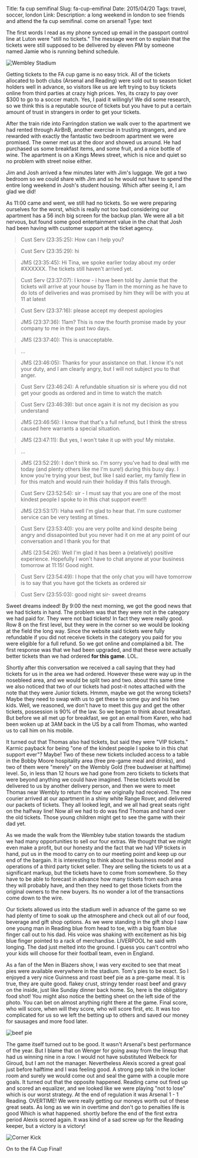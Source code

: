 Title: fa cup semifinal
Slug: fa-cup-emifinal
Date:  2015/04/20
Tags:  travel, soccer, london
Link: 
Description:  a long weekend in london to see friends and attend the fa cup semifinal.  come on arsenal!
Type:  text

The first words I read as my phone synced up email in the passport control line at Luton were "still no tickets."  The message went on to explain that the tickets were still supposed to be delivered by eleven PM  by someone named Jamie who is running behind schedule.  

![Wembley Stadium](/images/London/wembley.jpg)

Getting tickets to the FA cup game is no easy trick.  All of the tickets allocated to both clubs (Arsenal and Reading) were sold out to season ticket holders well in advance, so visitors like us are left trying to buy tickets online from third parties at crazy high prices.  Yes, its crazy to pay over $300 to go to a soccer match.  Yes, I paid it willingly!  We  did some research, so we think this is a reputable source of tickets but you have to put a certain amount of trust in strangers in order to get your tickets.

After the train ride into Farringdon station we walk over to the apartment we had rented through AirBnB, another exercise in trusting strangers, and are rewarded with exactly the fantastic two bedroom apartment we were promised.  The owner met us at the door and showed us around.  He had purchased us some breakfast items, and some fruit, and a nice bottle of wine.  The apartment is on a Kings Mews street, which is nice and quiet so no problem with street noise either.  

Jim and Josh arrived a few minutes later with Jim's luggage.  We got a two bedroom so we could share with Jim and so he would not have to spend the entire long weekend in Josh's student housing.  Which after seeing it, I am glad we did!

As 11:00 came and went, we still had no tickets.  So we were preparing ourselves for the worst, which is really not too bad considering our apartment has a 56 inch big screen for the backup plan.  We were all a bit nervous, but found some good entertainment value in the chat that Josh had been having with customer support at the ticket agency.

> Cust Serv (23:35:25): How can I help you?

>Cust Serv (23:35:29): hi

>JMS (23:35:45): Hi Tina, we spoke earlier today about my order #XXXXXX. The tickets still haven't arrived yet.

>Cust Serv (23:37:07): I know - i have been told by Jamie that the tickets will arrive at your house by 11am in the morning as he have to do lots of deliveries and was promised by him they will be with you at 11 at latest

>Cust Serv (23:37:16): please accept my deepest apologies

>JMS (23:37:36): 11am? This is now the fourth promise made by your company to me in the past two days.

>JMS (23:37:40): This is unacceptable.

>...

>JMS (23:46:05): Thanks for your assistance on that. I know it's not your duty, and I am clearly angry, but I will not subject you to that anger.

>Cust Serv (23:46:24): A refundable situation sir is where you did not get your goods as ordered and in time to watch the match

>Cust Serv (23:46:39): but once again it is not my decision as you understand

>JMS (23:46:56): I know that that's a full refund, but I think the stress caused here warrants a special situation.

>JMS (23:47:11): But yes, I won't take it up with you! My mistake.

> ...

>JMS (23:52:29): I don't think so. I'm sorry you've had to deal with me today (and plenty others like me I'm sure!) during this busy day. I know you're trying your best, but like I said earlier, my family flew in for this match and would ruin their holiday if this falls through.

>Cust Serv (23:52:54): sir - I must say that you are one of the most kindest people I spoke to in this chat support ever!!!

>JMS (23:53:17): Haha well I'm glad to hear that. I'm sure customer service can be very testing at times.

>Cust Serv (23:53:40): you are very polite and kind despite being angry and dissapointed but you never had it on me at any point of our conversation and I thank you for that

>JMS (23:54:26): Well I'm glad it has been a (relatively) positive experience. Hopefully I won't have to chat anyone at your business tomorrow at 11:15! Good night.

>Cust Serv (23:54:49): I hope that the only chat you will have tomorrow is to say that you have got the tickets as ordered sir

>Cust Serv (23:55:03): good night sir- sweet dreams


Sweet dreams indeed!  By 9:00 the next morning, we got the good news that we had tickets in hand.  The problem was that  they were not in the category we had paid for.  They were not bad tickets!  In fact they were really good.  Row 8 on the first level, but they were in the corner so we would be looking at the field the long way.  Since the website said tickets were fully refundable if you did not receive tickets in the category you paid for you were eligible for a full refund.  So we got online and complained a bit.  The first response was that we had been upgraded, and that these were actually better tickets than we had ordered **for this game**.   LOL.

Shortly after this conversation we received a call saying that they had tickets for us in the area we had ordered.  However these were way up in the nosebleed area, and we would be split two and two.  about this same time we also noticed that two of our tickets had post-it notes attached with the note that they were Junior tickets.   Hmmm, maybe we got the wrong tickets?  Maybe they need to swap with us to get these to some guy and his two kids.   Well, we reasoned, we don't have to meet this guy and get the other tickets, possession is 90% of the law.  So we began to think about breakfast.  But before we all met up for breakfast,  we got an email from Karen, who had been woken up at 3AM back in the US by a call from Thomas, who wanted us to call him on his mobile.

It turned out that Thomas also had tickets, but said they  were "VIP tickets."  Karmic payback for being "one of the kindest people I spoke to in this chat support ever"?    Maybe!  Two of these new tickets included access to a table in the Bobby Moore hospitality area (free pre-game meal and drinks), and two of them were "merely" on the Wembly Gold (free budweiser at halftime) level.   So, in less than 12 hours we had gone from zero tickets to tickets that were beyond anything we could have imagined.  These tickets would be delivered to us by another delivery person, and then we were to meet Thomas near Wembly to return the four we originally had received.  The new courier arrived at our apartment in a shiny white Range Rover, and delivered our packets of tickets.  They all looked legit, and we all had great seats right on the halfway line!   Now all we had to do was find Thomas and hand over the old tickets.  Those young children might get to see the game with their dad yet.

As we made the walk from the Wembley tube station towards the stadium we had many opportunities to sell our four extras.  We thought that we might even make a profit, but our honesty and the fact that we had VIP tickets in hand, put us in the mood to  carry on to our meeting point and keep up our end of the bargain.  It is interesting to think about the business model and operations of a third party ticket seller.  They are selling the tickets to us at a significant markup, but the tickets have to come from somewhere.  So they have to be able to forecast in advance how many tickets from each area they will probably have, and then they need to get those tickets from the original owners to the new buyers.  Its no wonder a lot of the transactions come down to the wire.

Our tickets allowed us into the stadium well in advance of the game so we had plenty of time to soak up the atmosphere and check out all of our food, beverage and gift shop options.  As we were standing in the gift shop I saw one young man in Reading blue from head to toe, with a big foam blue finger call out to his dad.  His voice was shaking with excitement as his big blue finger pointed to a rack of merchandise.  LIVERPOOL he said with longing.  The dad just melted into the ground.  I guess you can't control who your kids will choose for their football team, even in England.

As a fan of the Men in Blazers show, I was very excited to see that meat pies were available everywhere in the stadium.  Tom's pies to be exact.  So I enjoyed a very nice Guinness and roast beef pie as a pre-game meal.  It is true, they are quite good.  flakey crust, stringy tender roast beef and gravy on the inside, just like Sunday dinner back home.  So, here is the obligatory food shot!  You might also notice the betting sheet on the left side of the photo.  You can bet on almost anything right there at the game.  Final score, who will score, when will they score, who will score first, etc.  It was too complicated for us so we left the betting up to others and saved our money for sausages and more food later.

![beef pie](/images/London/meatpie.jpg)

The game itself turned out to be good.  It wasn't Arsenal's best performance of the year.  But I blame that on Wenger for going away from the lineup that had us winning nine in a row.  I would not have substituted Welbeck for Giroud, but I am not the manager.   Nevertheless Alexis scored a great goal just before halftime and I was feeling good.  A strong pep talk in the locker room and surely we would come out and seal the game with a couple more goals.  It turned out that the opposite happened.  Reading came out fired up and scored an equalizer, and we looked like we were playing "not to lose"  which is our worst strategy.   At the end of regulation it was Arsenal 1 - 1 Reading.   OVERTIME!  We were really getting our moneys worth out of these great seats.  As long as we win in overtime and don't go to penalties life is good  Which is what happened.  shortly before the end of the first extra period Alexis scored again.  It was kind of a sad screw up for the Reading keeper, but a victory is a victory!

![Corner Kick](/images/London/header.jpg)

On to the FA Cup Final!







